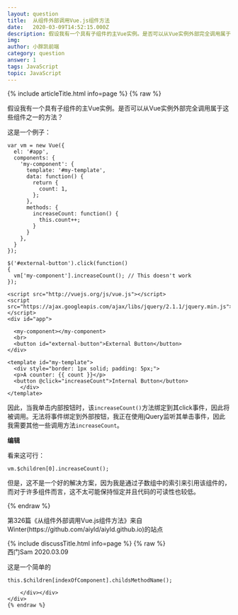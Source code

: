```yaml
---
layout: question
title:  从组件外部调用Vue.js组件方法
date:   2020-03-09T14:52:15.000Z
description: 假设我有一个具有子组件的主Vue实例。是否可以从Vue实例外部完全调用属于这些组件之一的方法？这是一个例子：var vm = new Vue(...
img: 
author: 小胖凯前端
category: question
answer: 1
tags: JavaScript
topic: JavaScript
---
```

<div class="article-root">
  <div class="article">
    {% include articleTitle.html info=page %}
    {% raw %}
    <div class="article-content"><p><font style="vertical-align: inherit;"><font style="vertical-align: inherit;">假设我有一个具有子组件的主Vue实例。</font><font style="vertical-align: inherit;">是否可以从Vue实例外部完全调用属于这些组件之一的方法？</font></font></p>

<p><font style="vertical-align: inherit;"><font style="vertical-align: inherit;">这是一个例子：</font></font></p>

<p></p><div class="snippet" data-lang="js" data-hide="false">
<div class="snippet-code">
<pre class="snippet-code-js lang-js prettyprint-override"><code>var vm = new Vue({<font></font>
  el: '#app',<font></font>
  components: {<font></font>
    'my-component': { <font></font>
      template: '#my-template',<font></font>
      data: function() {<font></font>
        return {<font></font>
          count: 1,<font></font>
        };<font></font>
      },<font></font>
      methods: {<font></font>
        increaseCount: function() {<font></font>
          this.count++;<font></font>
        }<font></font>
      }<font></font>
    },<font></font>
  }<font></font>
});<font></font>
<font></font>
$('#external-button').click(function()<font></font>
{<font></font>
  vm['my-component'].increaseCount(); // This doesn't work<font></font>
});</code></pre>
<pre class="snippet-code-html lang-html prettyprint-override"><code>&lt;script src="http://vuejs.org/js/vue.js"&gt;&lt;/script&gt;<font></font>
&lt;script src="https://ajax.googleapis.com/ajax/libs/jquery/2.1.1/jquery.min.js"&gt;&lt;/script&gt;<font></font>
&lt;div id="app"&gt;<font></font>
  <font></font>
  &lt;my-component&gt;&lt;/my-component&gt;<font></font>
  &lt;br&gt;<font></font>
  &lt;button id="external-button"&gt;External Button&lt;/button&gt;<font></font>
&lt;/div&gt;<font></font>
  <font></font>
&lt;template id="my-template"&gt;<font></font>
  &lt;div style="border: 1px solid; padding: 5px;"&gt;<font></font>
  &lt;p&gt;A counter: {{ count }}&lt;/p&gt;<font></font>
  &lt;button @click="increaseCount"&gt;Internal Button&lt;/button&gt;<font></font>
    &lt;/div&gt;<font></font>
&lt;/template&gt;</code></pre>
</div>
</div>
<p></p>

<p><font style="vertical-align: inherit;"><font style="vertical-align: inherit;">因此，当我单击内部按钮时，该</font></font><code>increaseCount()</code><font style="vertical-align: inherit;"><font style="vertical-align: inherit;">方法绑定到其click事件，因此将被调用。</font><font style="vertical-align: inherit;">无法将事件绑定到外部按钮，我正在使用jQuery监听其单击事件，因此我需要其他一些调用方法</font></font><code>increaseCount</code><font style="vertical-align: inherit;"><font style="vertical-align: inherit;">。</font></font></p>

<p><strong><font style="vertical-align: inherit;"><font style="vertical-align: inherit;">编辑</font></font></strong></p>

<p><font style="vertical-align: inherit;"><font style="vertical-align: inherit;">看来这可行：</font></font></p>

<pre><code>vm.$children[0].increaseCount();
</code></pre>

<p><font style="vertical-align: inherit;"><font style="vertical-align: inherit;">但是，这不是一个好的解决方案，因为我是通过子数组中的索引来引用该组件的，而对于许多组件而言，这不太可能保持恒定并且代码的可读性也较低。</font></font></p></div>
    {% endraw %}
  </div>
  <p class="winter_mark">第326篇《从组件外部调用Vue.js组件方法》来自Winter(https://github.com/aiyld/aiyld.github.io)的站点</p>
  <div class="discuss-wrapper">
    {% include discussTitle.html info=page %}
    {% raw %}
    <div class="discuss-list">
    <div class="discuss-item">
        <div class="discuss-parent">
          <div class="discuss-meta">
            <span class="discuss-user">西门Sam</span>
            <span class="discuss-time">2020.03.09</span>
          </div>
          <div class="discuss-comment"><p><font style="vertical-align: inherit;"><font style="vertical-align: inherit;">这是一个简单的 </font></font></p>

<pre><code>this.$children[indexOfComponent].childsMethodName();
</code></pre></div>
        </div></div>
    </div>
    {% endraw %}
  </div>
<div>
